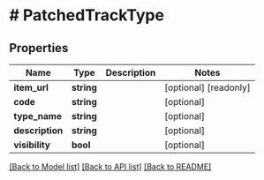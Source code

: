 # # PatchedTrackType

## Properties

Name | Type | Description | Notes
------------ | ------------- | ------------- | -------------
**item_url** | **string** |  | [optional] [readonly]
**code** | **string** |  | [optional]
**type_name** | **string** |  | [optional]
**description** | **string** |  | [optional]
**visibility** | **bool** |  | [optional]

[[Back to Model list]](../../README.md#models) [[Back to API list]](../../README.md#endpoints) [[Back to README]](../../README.md)
